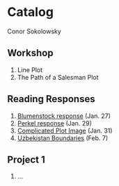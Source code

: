 # Catalog
Conor Sokolowsky

## Workshop

1. Line Plot
2. The Path of a Salesman Plot

## Reading Responses

1. [Blumenstock response](https://github.com/ConorSoko/Workshop/blob/master/blumenstock.md) (Jan. 27)
2. [Perkel response](https://github.com/ConorSoko/Workshop/blob/master/perkel.md) (Jan. 29)
3. [Complicated Plot Image](https://github.com/ConorSoko/Workshop/blob/master/ComplicatedPlot.png) (Jan. 31)
4. [Uzbekistan Boundaries](https://github.com/ConorSoko/Workshop/blob/master/uzbekistan.png) (Feb. 7)

## Project 1

1. ...
